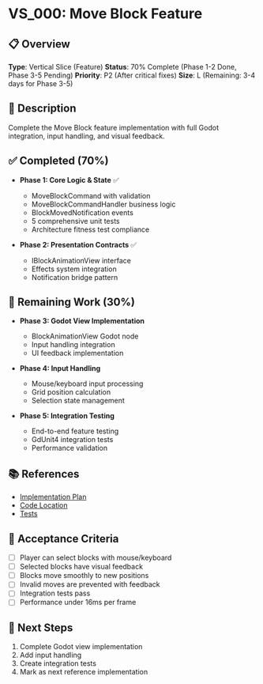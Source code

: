 # VS_000: Move Block Feature

## 📋 Overview
**Type**: Vertical Slice (Feature)
**Status**: 70% Complete (Phase 1-2 Done, Phase 3-5 Pending)
**Priority**: P2 (After critical fixes)
**Size**: L (Remaining: 3-4 days for Phase 3-5)

## 📝 Description
Complete the Move Block feature implementation with full Godot integration, input handling, and visual feedback.

## ✅ Completed (70%)
- **Phase 1: Core Logic & State** ✅
  - MoveBlockCommand with validation
  - MoveBlockCommandHandler business logic
  - BlockMovedNotification events
  - 5 comprehensive unit tests
  - Architecture fitness test compliance

- **Phase 2: Presentation Contracts** ✅
  - IBlockAnimationView interface
  - Effects system integration
  - Notification bridge pattern

## 🔄 Remaining Work (30%)
- **Phase 3: Godot View Implementation**
  - BlockAnimationView Godot node
  - Input handling integration
  - UI feedback implementation

- **Phase 4: Input Handling**
  - Mouse/keyboard input processing
  - Grid position calculation
  - Selection state management

- **Phase 5: Integration Testing**
  - End-to-end feature testing
  - GdUnit4 integration tests
  - Performance validation

## 📚 References
- [Implementation Plan](../../3_Implementation_Plans/02_Move_Block_Feature_Implementation_Plan.md)
- [Code Location](../../../../src/Features/Block/Move/)
- [Tests](../../../../tests/BlockLife.Core.Tests/Features/Block/Move/)

## 🎯 Acceptance Criteria
- [ ] Player can select blocks with mouse/keyboard
- [ ] Selected blocks have visual feedback
- [ ] Blocks move smoothly to new positions
- [ ] Invalid moves are prevented with feedback
- [ ] Integration tests pass
- [ ] Performance under 16ms per frame

## 🚀 Next Steps
1. Complete Godot view implementation
2. Add input handling
3. Create integration tests
4. Mark as next reference implementation
